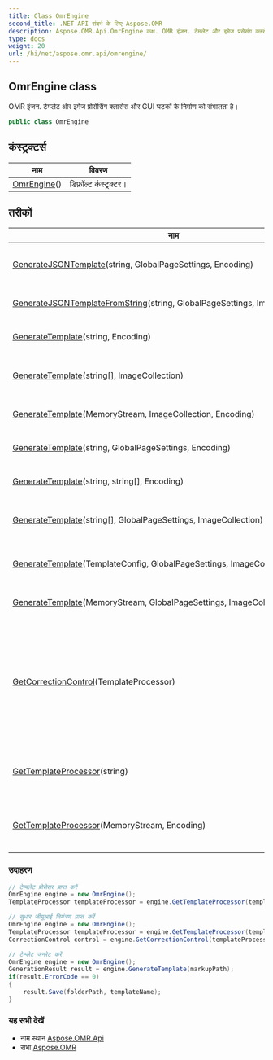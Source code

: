 ```yaml
---
title: Class OmrEngine
second_title: .NET API संदर्भ के लिए Aspose.OMR
description: Aspose.OMR.Api.OmrEngine कक्ष. OMR इंजन. टेम्प्लेट और इमेज प्रसेसंग क्लसेस और GUI घटकं के नर्मण क संभलत है
type: docs
weight: 20
url: /hi/net/aspose.omr.api/omrengine/
---
```

## OmrEngine class

OMR इंजन. टेम्प्लेट और इमेज प्रोसेसिंग क्लासेस और GUI घटकों के निर्माण को संभालता है।

```csharp
public class OmrEngine
```

## कंस्ट्रक्टर्स

| नाम | विवरण |
| --- | --- |
| [OmrEngine](omrengine/)() | डिफ़ॉल्ट कंस्ट्रक्टर। |

## तरीकों

| नाम | विवरण |
| --- | --- |
| [GenerateJSONTemplate](../../aspose.omr.api/omrengine/generatejsontemplate/)(string, GlobalPageSettings, Encoding) | .json markup के आधार पर एक टेम्प्लेट (.omr) और टेम्प्लेट इमेज बनाता है |
| [GenerateJSONTemplateFromString](../../aspose.omr.api/omrengine/generatejsontemplatefromstring/)(string, GlobalPageSettings, ImageCollection) | JSON मार्कअप के आधार पर एक टेम्प्लेट (.omr) और टेम्प्लेट इमेज बनाता है |
| [GenerateTemplate](../../aspose.omr.api/omrengine/generatetemplate/#generatetemplate_5)(string, Encoding) | टेक्स्ट मार्कअप के आधार पर एक टेम्प्लेट (.omr) और टेम्प्लेट इमेज बनाता है |
| [GenerateTemplate](../../aspose.omr.api/omrengine/generatetemplate/#generatetemplate_6)(string[], ImageCollection) | मार्कअप लाइन की एक सरणी के आधार पर एक टेम्पलेट (.omr) और टेम्पलेट छवि बनाता है |
| [GenerateTemplate](../../aspose.omr.api/omrengine/generatetemplate/#generatetemplate_1)(MemoryStream, ImageCollection, Encoding) | मेमोरीस्ट्रीम के आधार पर एक टेम्पलेट (.omr) और टेम्पलेट छवि बनाता है |
| [GenerateTemplate](../../aspose.omr.api/omrengine/generatetemplate/#generatetemplate_3)(string, GlobalPageSettings, Encoding) | टेक्स्ट मार्कअप के आधार पर एक टेम्प्लेट (.omr) और टेम्प्लेट इमेज बनाता है |
| [GenerateTemplate](../../aspose.omr.api/omrengine/generatetemplate/#generatetemplate_4)(string, string[], Encoding) | टेक्स्ट मार्कअप के आधार पर एक टेम्प्लेट (.omr) और टेम्प्लेट इमेज बनाता है |
| [GenerateTemplate](../../aspose.omr.api/omrengine/generatetemplate/#generatetemplate_7)(string[], GlobalPageSettings, ImageCollection) | मार्कअप लाइन की एक सरणी के आधार पर एक टेम्पलेट (.omr) और टेम्पलेट छवि बनाता है |
| [GenerateTemplate](../../aspose.omr.api/omrengine/generatetemplate/#generatetemplate)(TemplateConfig, GlobalPageSettings, ImageCollection) | टेम्पलेट ऑब्जेक्ट के आधार पर एक टेम्पलेट (.omr) और टेम्पलेट छवि बनाता है |
| [GenerateTemplate](../../aspose.omr.api/omrengine/generatetemplate/#generatetemplate_2)(MemoryStream, GlobalPageSettings, ImageCollection, Encoding) | मेमोरीस्ट्रीम के आधार पर एक टेम्पलेट (.omr) और टेम्पलेट छवि बनाता है |
| [GetCorrectionControl](../../aspose.omr.api/omrengine/getcorrectioncontrol/)(TemplateProcessor) | बनाता है[`CorrectionControl`](../../aspose.omr.correctionui/correctioncontrol/) उदाहरण जो GUI. का उपयोग करके ओएमआर एपीआई के साथ काम करने की अनुमति देता है[`TemplateProcessor`](../templateprocessor/) एक पैरामीटर के रूप में और केवल निर्दिष्ट Template का उपयोग करके बनाई गई छवियों के साथ काम करता है |
| [GetTemplateProcessor](../../aspose.omr.api/omrengine/gettemplateprocessor/#gettemplateprocessor_1)(string) | बनाता है[`TemplateProcessor`](../templateprocessor/) उदाहरण जो निर्दिष्ट टेम्पलेट के साथ काम करने की अनुमति देता है. |
| [GetTemplateProcessor](../../aspose.omr.api/omrengine/gettemplateprocessor/#gettemplateprocessor)(MemoryStream, Encoding) | बनाता है[`TemplateProcessor`](../templateprocessor/) उदाहरण जो निर्दिष्ट टेम्पलेट के साथ काम करने की अनुमति देता है. |

### उदाहरण

```csharp
// टेम्पलेट प्रोसेसर प्राप्त करें
OmrEngine engine = new OmrEngine();
TemplateProcessor templateProcessor = engine.GetTemplateProcessor(templatePath);
```

```csharp
// सुधार जीयूआई नियंत्रण प्राप्त करें
OmrEngine engine = new OmrEngine();
TemplateProcessor templateProcessor = engine.GetTemplateProcessor(templatePath);
CorrectionControl control = engine.GetCorrectionControl(templateProcessor);
```

```csharp
// टेम्प्लेट जनरेट करें
OmrEngine engine = new OmrEngine();
GenerationResult result = engine.GenerateTemplate(markupPath);
if(result.ErrorCode == 0)
{
    result.Save(folderPath, templateName);
}
```

### यह सभी देखें

* नाम स्थान [Aspose.OMR.Api](../../aspose.omr.api/)
* सभा [Aspose.OMR](../../)


